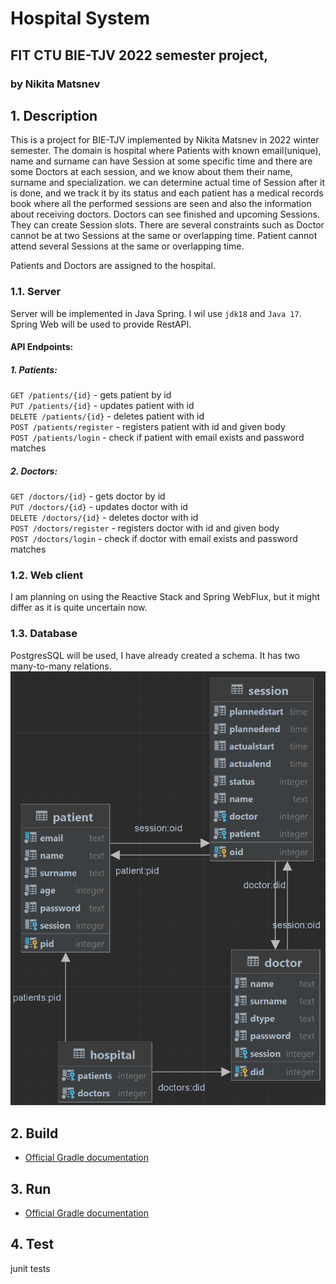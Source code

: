 # Hospital System
## FIT CTU BIE-TJV 2022 semester project,
### by Nikita Matsnev

## 1.  Description
    
This is a project for BIE-TJV implemented by Nikita Matsnev in 2022 winter semester.
The domain is hospital where Patients with known email(unique), name and surname can have 
Session at some specific time
and there are some Doctors at each session, and we know about them their name, surname and
specialization. we can determine actual time of Session after it is done, and we track it by its status 
and each patient has a medical records book where all the performed sessions are seen and also the information 
about receiving doctors. Doctors can see finished and upcoming Sessions. They can create Session slots.
There are several constraints such as Doctor cannot be at two Sessions at the same or overlapping time.
Patient cannot attend several Sessions at the same or overlapping time.

Patients and Doctors are assigned to the hospital.

### 1.1. Server
Server will be implemented in Java Spring. I wil use `jdk18` and `Java 17`. Spring Web will be used
to provide RestAPI.

#### API Endpoints:
##### 1. Patients:
`GET /patients/{id}` - gets patient by id \
`PUT /patients/{id}` - updates patient with id \
`DELETE /patients/{id}` - deletes patient with id \
`POST /patients/register` - registers patient with id and given body \
`POST /patients/login` - check if patient with email exists and password matches
##### 2. Doctors:
`GET /doctors/{id}` - gets doctor by id \
`PUT /doctors/{id}` - updates doctor with id \
`DELETE /doctors/{id}` - deletes doctor with id \
`POST /doctors/register` - registers doctor with id and given body \
`POST /doctors/login` - check if doctor with email exists and password matches
### 1.2. Web client
I am planning on using the Reactive Stack and Spring WebFlux, but it might differ as it is quite uncertain now.

### 1.3. Database
PostgresSQL will be used, I have already created a schema. It has two many-to-many relations.
![Scheme](databaseScheme.png)
## 2. Build
* [Official Gradle documentation](https://docs.gradle.org)
## 3. Run
* [Official Gradle documentation](https://docs.gradle.org)
## 4. Test
junit tests